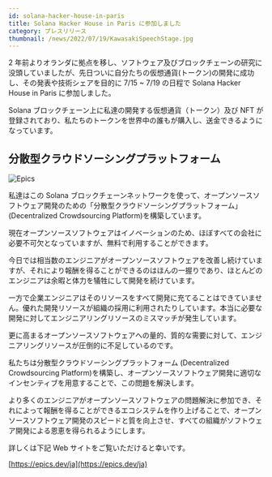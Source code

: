 ```yaml
---
id: solana-hacker-house-in-paris
title: Solana Hacker House in Paris に参加しました
category: プレスリリース
thumbnail: /news/2022/07/19/KawasakiSpeechStage.jpg
---
```


2
年前よりオランダに拠点を移し、ソフトウェア及びブロックチェーンの研究に没頭していましたが、先日ついに自分たちの仮想通貨(トークン)の開発に成功し、その発表や技術シェアを目的に
7/15 ~ 7/19 の日程で Solana Hacker House in Paris に参加しました。

Solana ブロックチェーン上に私達の開発する仮想通貨（トークン）及び NFT
が登録されており、私たちのトークンを世界中の誰もが購入し、送金できるようになっています。

## 分散型クラウドソーシングプラットフォーム

![Epics](/news/2022/07/19/EpicsBusinessModelJA.png)

私達はこの Solana
ブロックチェーンネットワークを使って、オープンソースソフトウェア開発のための「分散型クラウドソーシングプラットフォーム」(Decentralized
Crowdsourcing Platform)を構築しています。

現在オープンソースソフトウェアはイノベーションのため、ほぼすべての会社に必要不可欠となっていますが、無料で利用することができます。

今日では相当数のエンジニアがオープンソースソフトウェアを改善し続けていますが、それにより報酬を得ることができるのはほんの一握りであり、ほとんどのエンジニアは余暇と体力を犠牲にして開発を続けています。

一方で企業エンジニアはそのリソースをすべて開発に充てることはできていません。優れた開発リソースが組織の採用に利用されたりしています。本当に必要な開発に対してエンジニアリングリソースのミスマッチが発生しています。

更に高まるオープンソースソフトウェアへの量的、質的な需要に対して、エンジニアリングリソースが圧倒的に不足しているのです。

私たちは分散型クラウドソーシングプラットフォーム (Decentralized Crowdsourcing
Platform)を構築し、オープンソースソフトウェア開発に適切なインセンティブを用意することで、この問題を解決します。

より多くのエンジニアがオープンソースソフトウェアの問題解決に参加でき、それによって報酬を得ることができるエコシステムを作り上げることで、オープンソースソフトウェア開発のスピードと質を向上させ、すべての組織がソフトウェア開発による恩恵を得られるようにします。

詳しくは下記 Web サイトをご覧いただけると幸いです。

[https://epics.dev/ja](https://epics.dev/ja)
